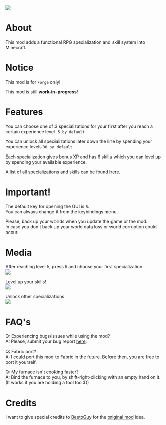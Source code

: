 ![](https://i.ibb.co/dmDRsfw/intro.png)

# About

This mod adds a functional RPG specialization and skill system into Minecraft.

# Notice

This mod is for `Forge` only!

This mod is still **work-in-progress**!

# Features

You can choose one of 3 specializations for your first after you reach a certain experience level. `5 by default`

You can unlock all specializations later down the line by spending your experience levels `30 by default`

Each specialization gives bonus XP and has 6 skills which you can level up by spending your available experience.

A list of all specializations and skills can be found [here](https://github.com/Darkorg69/Better-Leveling/wiki/Specializations-&-Skills).

# Important!

The default key for opening the GUI is `B`.  
You can always change it from the keybindings menu.

Please, back up your worlds when you update the game or the mod.  
In case you don't back up your world data loss or world corruption could occur.

# Media

After reaching level 5, press `B` and choose your first specialization.  
![](https://i.ibb.co/27kyxDP/choose.gif)

Level up your skills!  
![](https://i.ibb.co/mbvTvmn/levelupskills.gif)

Unlock other specializations.  
![](https://i.ibb.co/6wBHbGD/unlockspecs.gif)

# FAQ's

Q: Experiencing bugs/issues while using the mod?  
A: Please, submit your bug report [here](https://github.com/darkorg69/better-leveling/issues).

Q: Fabric port?  
A: I could port this mod to Fabric in the future. Before then, you are free to port it yourself.

Q: My furnace isn't cooking faster?  
A: Bind the furnace to you, by shift-right-clicking with an empty hand on it. (It works if you are holding a tool too :D)

# Credits

I want to give special credits to [BeetoGuy](https://www.curseforge.com/members/beetoguy) for
the [original mod](https://www.curseforge.com/minecraft/mc-mods/level-up) idea.
